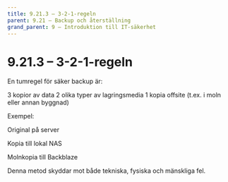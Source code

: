 ```yaml
---
title: 9.21.3 – 3-2-1-regeln
parent: 9.21 – Backup och återställning
grand_parent: 9 – Introduktion till IT-säkerhet
---
```

# 9.21.3 – 3-2-1-regeln

En tumregel för säker backup är:

3 kopior av data
2 olika typer av lagringsmedia
1 kopia offsite (t.ex. i moln eller annan byggnad)

Exempel:

Original på server

Kopia till lokal NAS

Molnkopia till Backblaze

Denna metod skyddar mot både tekniska, fysiska och mänskliga fel.

